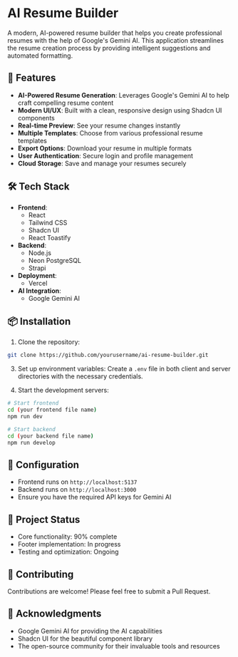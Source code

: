 # AI Resume Builder

A modern, AI-powered resume builder that helps you create professional resumes with the help of Google's Gemini AI. This application streamlines the resume creation process by providing intelligent suggestions and automated formatting.

## 🚀 Features

- **AI-Powered Resume Generation**: Leverages Google's Gemini AI to help craft compelling resume content
- **Modern UI/UX**: Built with a clean, responsive design using Shadcn UI components
- **Real-time Preview**: See your resume changes instantly
- **Multiple Templates**: Choose from various professional resume templates
- **Export Options**: Download your resume in multiple formats
- **User Authentication**: Secure login and profile management
- **Cloud Storage**: Save and manage your resumes securely

## 🛠️ Tech Stack

- **Frontend**: 
  - React
  - Tailwind CSS
  - Shadcn UI
  - React Toastify
- **Backend**:
  - Node.js
  - Neon PostgreSQL
  - Strapi
- **Deployment**:
  - Vercel
- **AI Integration**:
  - Google Gemini AI

## 📦 Installation

1. Clone the repository:
```bash
git clone https://github.com/yourusername/ai-resume-builder.git
```


3. Set up environment variables:
Create a `.env` file in both client and server directories with the necessary credentials.

4. Start the development servers:
```bash
# Start frontend
cd (your frontend file name)
npm run dev

# Start backend
cd (your backend file name)
npm run develop
```

## 🔧 Configuration

- Frontend runs on `http://localhost:5137`
- Backend runs on `http://localhost:3000`
- Ensure you have the required API keys for Gemini AI

## 🚧 Project Status

- Core functionality: 90% complete
- Footer implementation: In progress
- Testing and optimization: Ongoing

## 🤝 Contributing

Contributions are welcome! Please feel free to submit a Pull Request.


## 🙏 Acknowledgments

- Google Gemini AI for providing the AI capabilities
- Shadcn UI for the beautiful component library
- The open-source community for their invaluable tools and resources
